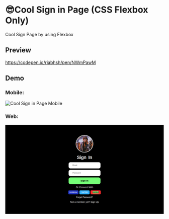 # 😎Cool Sign in Page (CSS Flexbox Only)
Cool Sign Page by using Flexbox

## Preview
https://codepen.io/riabhsh/pen/NWmPawM

## Demo
### Mobile:
![Cool Sign in Page Mobile](https://raw.githubusercontent.com/riabhsh/sign-in-page-CSS-only-/main/sign%20in%20page%20(CSS%20only).png)

### Web:
![Cool Sign in Page Web](https://raw.githubusercontent.com/riabhsh/Sign-in-page-CSS-Flexbox-Only/main/Screenshot%20sign%20in%20page%20web.png)

